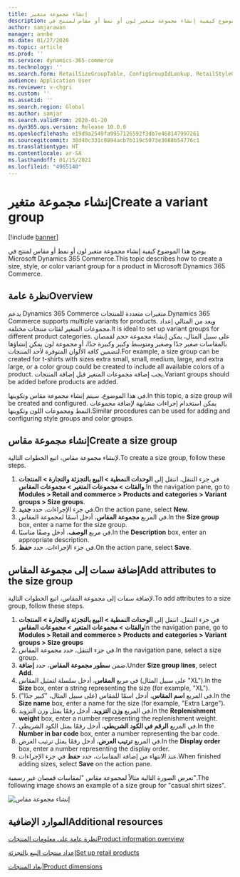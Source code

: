 ```yaml
---
title: إنشاء مجموعة متغير
description: يوضح هذا الموضوع كيفية إنشاء مجموعة متغير لون أو نمط أو مقاس لمنتج في Microsoft Dynamics 365 Commerce.
author: samjarawan
manager: annbe
ms.date: 01/27/2020
ms.topic: article
ms.prod: ''
ms.service: dynamics-365-commerce
ms.technology: ''
ms.search.form: RetailSizeGroupTable, ConfigGroupIdLookup, RetailStyleGroupTable
audience: Application User
ms.reviewer: v-chgri
ms.custom: ''
ms.assetid: ''
ms.search.region: Global
ms.author: samjar
ms.search.validFrom: 2020-01-20
ms.dyn365.ops.version: Release 10.0.8
ms.openlocfilehash: e19d9a2549fa9957126592f3db7e468147997261
ms.sourcegitcommit: 38d40c331c8894acb7b119c5073e3088b54776c1
ms.translationtype: HT
ms.contentlocale: ar-SA
ms.lasthandoff: 01/15/2021
ms.locfileid: "4965140"
---
```

# <a name="create-a-variant-group"></a><span data-ttu-id="873d3-103">إنشاء مجموعة متغير</span><span class="sxs-lookup"><span data-stu-id="873d3-103">Create a variant group</span></span>


[!include [banner](includes/banner.md)]

<span data-ttu-id="873d3-104">يوضح هذا الموضوع كيفية إنشاء مجموعة متغير لون أو نمط أو مقاس لمنتج في Microsoft Dynamics 365 Commerce.</span><span class="sxs-lookup"><span data-stu-id="873d3-104">This topic describes how to create a size, style, or color variant group for a product in Microsoft Dynamics 365 Commerce.</span></span>

## <a name="overview"></a><span data-ttu-id="873d3-105">نظرة عامة</span><span class="sxs-lookup"><span data-stu-id="873d3-105">Overview</span></span>

<span data-ttu-id="873d3-106">يدعم Dynamics 365 Commerce متغيرات متعددة للمنتجات.</span><span class="sxs-lookup"><span data-stu-id="873d3-106">Dynamics 365 Commerce supports multiple variants for products.</span></span> <span data-ttu-id="873d3-107">ويعد من المثالي إعداد مجموعات المتغير لفئات منتجات مختلفة.</span><span class="sxs-lookup"><span data-stu-id="873d3-107">It is ideal to set up variant groups for different product categories.</span></span> <span data-ttu-id="873d3-108">على سبيل المثال، يمكن إنشاء مجموعة حجم لقمصان بالمقاسات صغير جدًا وصغير ومتوسط وكبير وكبيرة جدًا، أو مجموعة لون يمكن إنشاؤها لتضمين كافة الألوان المتوفرة لأحد المنتجات.</span><span class="sxs-lookup"><span data-stu-id="873d3-108">For example, a size group can be created for t-shirts with sizes extra small, small, medium, large, and extra large, or a color group could be created to include all available colors of a product.</span></span> <span data-ttu-id="873d3-109">يجب إضافة مجموعات المتغير قبل إضافة المنتجات.</span><span class="sxs-lookup"><span data-stu-id="873d3-109">Variant groups should be added before products are added.</span></span>

<span data-ttu-id="873d3-110">في هذا الموضوع، سيتم إنشاء مجموعة مقاس وتكوينها.</span><span class="sxs-lookup"><span data-stu-id="873d3-110">In this topic, a size group will be created and configured.</span></span> <span data-ttu-id="873d3-111">يمكن استخدام إجراءات مشابهة لإضافة مجموعات النمط ومجموعات اللون وتكوينها.</span><span class="sxs-lookup"><span data-stu-id="873d3-111">Similar procedures can be used for adding and configuring style groups and color groups.</span></span>

## <a name="create-a-size-group"></a><span data-ttu-id="873d3-112">إنشاء مجموعة مقاس</span><span class="sxs-lookup"><span data-stu-id="873d3-112">Create a size group</span></span>

<span data-ttu-id="873d3-113">لإنشاء مجموعة مقاس، اتبع الخطوات التالية.</span><span class="sxs-lookup"><span data-stu-id="873d3-113">To create a size group, follow these steps.</span></span>
 
1. <span data-ttu-id="873d3-114">في جزء التنقل، انتقل إلى **الوحدات النمطية \> البيع بالتجزئة والتجارة \> المنتجات والفئات \> مجموعات المتغير \> مجموعات المقاس**.</span><span class="sxs-lookup"><span data-stu-id="873d3-114">In the navigation pane, go to **Modules \> Retail and commerce \> Products and categories \> Variant groups \> Size groups**.</span></span>
1. <span data-ttu-id="873d3-115">في جزء الإجراءات، حدد **جديد**.</span><span class="sxs-lookup"><span data-stu-id="873d3-115">On the action pane, select **New**.</span></span>
1. <span data-ttu-id="873d3-116">في المربع **مجموعة المقاس**، أدخل اسمًا لمجموعة المقاس.</span><span class="sxs-lookup"><span data-stu-id="873d3-116">In the **Size group** box, enter a name for the size group.</span></span>
1. <span data-ttu-id="873d3-117">في مربع **الوصف**، أدخل وصفًا مناسبًا.</span><span class="sxs-lookup"><span data-stu-id="873d3-117">In the **Description** box, enter an appropriate description.</span></span>
1. <span data-ttu-id="873d3-118">في جزء الإجراءات، حدد **حفظ**.</span><span class="sxs-lookup"><span data-stu-id="873d3-118">On the action pane, select **Save**.</span></span>

## <a name="add-attributes-to-the-size-group"></a><span data-ttu-id="873d3-119">إضافة سمات إلى مجموعة المقاس</span><span class="sxs-lookup"><span data-stu-id="873d3-119">Add attributes to the size group</span></span>

<span data-ttu-id="873d3-120">لإضافة سمات إلى مجموعة المقاس، اتبع الخطوات التالية.</span><span class="sxs-lookup"><span data-stu-id="873d3-120">To add attributes to a size group, follow these steps.</span></span>

1. <span data-ttu-id="873d3-121">في جزء التنقل، انتقل إلى **الوحدات النمطية \> البيع بالتجزئة والتجارة \> المنتجات والفئات \> مجموعات المتغير \> مجموعات المقاس**</span><span class="sxs-lookup"><span data-stu-id="873d3-121">In the navigation pane, go to **Modules \> Retail and commerce \> Products and categories \> Variant groups \> Size groups**</span></span>
1. <span data-ttu-id="873d3-122">في جزء التنقل، حدد مجموعة المقاس.</span><span class="sxs-lookup"><span data-stu-id="873d3-122">In the navigation pane, select a size group.</span></span>
1. <span data-ttu-id="873d3-123">ضمن **سطور مجموعة المقاس**، حدد **إضافة**.</span><span class="sxs-lookup"><span data-stu-id="873d3-123">Under **Size group lines**, select **Add**.</span></span>
1. <span data-ttu-id="873d3-124">في مربع **المقاس**، أدخل سلسلة لتمثيل المقاس (على سبيل المثال "XL").</span><span class="sxs-lookup"><span data-stu-id="873d3-124">In the **Size** box, enter a string representing the size (for example, "XL").</span></span>
1. <span data-ttu-id="873d3-125">في المربع **اسم المقاس**، أدخل اسمًا للمقاس (على سبيل المثال، "كبير جدًا").</span><span class="sxs-lookup"><span data-stu-id="873d3-125">In the **Size name** box, enter a name for the size (for example, "Extra Large").</span></span>
1. <span data-ttu-id="873d3-126">في المربع **وزن التزويد**، أدخل رقمًا يمثل وزن التزويد.</span><span class="sxs-lookup"><span data-stu-id="873d3-126">In the **Replenishment weight** box, enter a number representing the replenishment weight.</span></span>
1. <span data-ttu-id="873d3-127">في المربع **الرقم في الكود الشريطي**، أدخل رقمًا يمثل الكود الشريطي.</span><span class="sxs-lookup"><span data-stu-id="873d3-127">In the **Number in bar code** box, enter a number representing the bar code.</span></span>
1. <span data-ttu-id="873d3-128">في المربع **ترتيب العرض**، أدخل رقمًا يمثل ترتيب العرض.</span><span class="sxs-lookup"><span data-stu-id="873d3-128">In the **Display order** box, enter a number representing the display order.</span></span>
1. <span data-ttu-id="873d3-129">عند الانتهاء من إضافة المقاسات، حدد **حفظ** في جزء الإجراءات.</span><span class="sxs-lookup"><span data-stu-id="873d3-129">When finished adding sizes, select **Save** on the action pane.</span></span>

<span data-ttu-id="873d3-130">تعرض الصورة التالية مثالاً لمجموعة مقاس "لمقاسات قمصان غير رسمية".</span><span class="sxs-lookup"><span data-stu-id="873d3-130">The following image shows an example of a size group for "casual shirt sizes".</span></span>

![إنشاء مجموعة مقاس](media/create-variant-group.png)

## <a name="additional-resources"></a><span data-ttu-id="873d3-132">الموارد الإضافية</span><span class="sxs-lookup"><span data-stu-id="873d3-132">Additional resources</span></span>

[<span data-ttu-id="873d3-133">نظرة عامة على معلومات المنتجات</span><span class="sxs-lookup"><span data-stu-id="873d3-133">Product information overview</span></span>](../supply-chain/pim/product-information.md?toc=/dynamics365/commerce/toc.json)

[<span data-ttu-id="873d3-134">إعداد منتجات البيع بالتجزئة</span><span class="sxs-lookup"><span data-stu-id="873d3-134">Set up retail products</span></span>](set-up-retail-products.md)

[<span data-ttu-id="873d3-135">أبعاد المنتجات</span><span class="sxs-lookup"><span data-stu-id="873d3-135">Product dimensions</span></span>](../supply-chain/pim/product-dimensions.md?toc=/dynamics365/commerce/toc.json)
